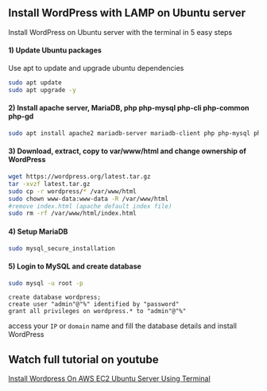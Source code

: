 ## Install WordPress with LAMP on Ubuntu server

Install WordPress on Ubuntu server with the terminal in 5 easy steps

#### 1) Update Ubuntu packages

Use apt to update and upgrade ubuntu dependencies 

```bash
sudo apt update
sudo apt upgrade -y
```

#### 2) Install apache server, MariaDB, php php-mysql php-cli php-common php-gd


```bash
sudo apt install apache2 mariadb-server mariadb-client php php-mysql php-cli php-common php-gd -y
```



#### 3) Download, extract, copy to var/www/html and change ownership of WordPress


```bash
wget https://wordpress.org/latest.tar.gz
tar -xvzf latest.tar.gz
sudo cp -r wordpress/* /var/www/html
sudo chown www-data:www-data -R /var/www/html
#remove index.html (apache default index file)
sudo rm -rf /var/www/html/index.html
```


#### 4) Setup MariaDB

```bash
sudo mysql_secure_installation
```



#### 5) Login to MySQL and create database

```bash
sudo mysql -u root -p
```

```mysql
create database wordpress;
create user "admin"@"%" identified by "password"
grant all privileges on wordpress.* to "admin"@"%"
```
access your ```IP``` or ```domain``` name and fill the database details and install WordPress 


## Watch full tutorial on youtube
[Install Wordpress On AWS EC2 Ubuntu Server Using Terminal](https://www.youtube.com/watch?v=3pMygVjLW3g)

